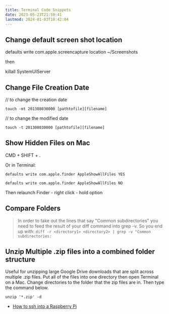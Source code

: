 ```yaml
---
title: Terminal Code Snippets
date: 2023-05-23T21:59:41
lastmod: 2024-01-03T10:42:04
---
```


## Change default screen shot location

defaults write com.apple.screencapture location ~/Screenshots

then

killall SystemUIServer

## Change File Creation Date

// to change the creation date

```
touch -mt 201308030000 [pathtofile][filename]
```

// to change the modified date

```
touch -t 201308030000 [pathtofile][filename]
```

## Show Hidden Files on Mac

CMD + SHIFT + .

Or in Terminal:

`defaults write com.apple.finder AppleShowAllFiles YES`

`defaults write com.apple.finder AppleShowAllFiles NO`

Then relaunch Finder - right click - hold option

## Compare Folders

> In order to take out the lines that say "Common subdirectories" you need to feed the result of your diff command into grep -v. So you end up with: `diff -r <directory1> <directory2> | grep -v "Common subdirectories:`

## Unzip Multiple .zip files into a combined folder structure

Useful for unzipping large Google Drive downloads that are split across multiple .zip files. Put all of the files into one directory then open Terminal on a Mac. Change directories to the folder that the zip files are in. Then type the command below.

```
unzip '*.zip' -d
```

- [How to ssh into a Raspberry Pi](../raspberry-pi/ssh-into-raspberry-pi.md)
